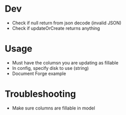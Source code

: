 # Dev

-   Check if null return from json decode (invalid JSON)
-   Check if updateOrCreate returns anything

# Usage

-   Must have the columsn you are updating as fillable
-   In config, specify disk to use (string)
-   Document Forge example

# Troubleshooting

-   Make sure columns are fillable in model
